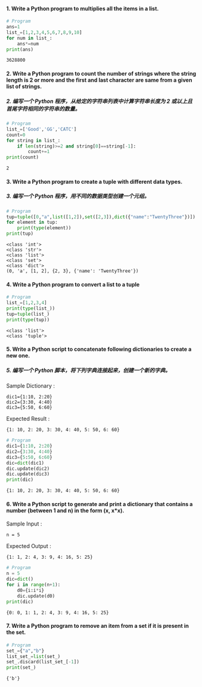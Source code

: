 #### 1. Write a Python program to multiplies all the items in a list. 


```python
# Program
ans=1
list_=[1,2,3,4,5,6,7,8,9,10]
for num in list_:
    ans*=num
print(ans)
```

    3628800
    

#### 2. Write a Python program to count the number of strings where the string length is 2 or more and the first and last character are same from a given list of strings. 
##### 2. 编写一个 Python 程序，从给定的字符串列表中计算字符串长度为 2 或以上且首尾字符相同的字符串的数量。


```python
# Program
list_=['Good','GG','CATC']
count=0
for string in list_:
    if len(string)>=2 and string[0]==string[-1]:
        count+=1
print(count)
```

    2
    

#### 3. Write a Python program to create a tuple with different data types. 
##### 3. 编写一个 Python 程序，用不同的数据类型创建一个元组。


```python
# Program
tup=tuple([0,"a",list([1,2]),set([2,3]),dict({"name":"TwentyThree"})])
for element in tup:
    print(type(element))
print(tup)
```

    <class 'int'>
    <class 'str'>
    <class 'list'>
    <class 'set'>
    <class 'dict'>
    (0, 'a', [1, 2], {2, 3}, {'name': 'TwentyThree'})
    

#### 4. Write a Python program to convert a list to a tuple 


```python
# Program
list_=[1,2,3,4]
print(type(list_))
tup=tuple(list_)
print(type(tup))
```

    <class 'list'>
    <class 'tuple'>
    

#### 5. Write a Python script to concatenate following dictionaries to create a new one. 
##### 5. 编写一个 Python 脚本，将下列字典连接起来，创建一个新的字典。

Sample Dictionary : 
```
dic1={1:10, 2:20} 
dic2={3:30, 4:40} 
dic3={5:50, 6:60} 
```

Expected Result : 
```
{1: 10, 2: 20, 3: 30, 4: 40, 5: 50, 6: 60} 
```



```python
# Program
dic1={1:10, 2:20} 
dic2={3:30, 4:40} 
dic3={5:50, 6:60} 
dic=dict(dic1)
dic.update(dic2)
dic.update(dic3)
print(dic)
```

    {1: 10, 2: 20, 3: 30, 4: 40, 5: 50, 6: 60}
    

#### 6. Write a Python script to generate and print a dictionary that contains a number (between 1 and n) in the form (x, x*x). 

Sample Input :  
```
n = 5 
```
Expected Output : 
```
{1: 1, 2: 4, 3: 9, 4: 16, 5: 25} 
```


```python
# Program
n = 5
dic=dict()
for i in range(n+1):
    d0={i:i*i}
    dic.update(d0)
print(dic)
```

    {0: 0, 1: 1, 2: 4, 3: 9, 4: 16, 5: 25}
    

#### 7. Write a Python program to remove an item from a set if it is present in the set.


```python
# Program
set_={"a","b"}
list_set_=list(set_)
set_.discard(list_set_[-1])
print(set_)
```

    {'b'}
    
